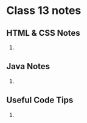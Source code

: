 # Class 13 notes

## HTML & CSS Notes 
1. 
        
## Java Notes 
1. 


        
## Useful Code Tips
1. 